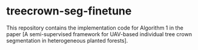 # treecrown-seg-finetune
This repository contains the implementation code for Algorithm 1 in the paper [A semi-supervised framework for UAV-based individual tree crown segmentation in heterogeneous planted forests]. 
